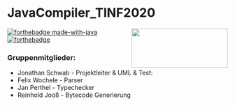 # JavaCompiler_TINF2020

<img align="right" width="220" height="90" src="https://upload.wikimedia.org/wikipedia/de/thumb/1/1d/DHBW-Logo.svg/541px-DHBW-Logo.svg.png?20110626153129">

[![forthebadge made-with-java](https://forthebadge.com/images/badges/made-with-java.svg)](https://java.com/)
[![forthebadge](https://forthebadge.com/images/badges/built-with-love.svg)](https://forthebadge.com)

### Gruppenmitglieder:
+ Jonathan Schwab - Projektleiter & UML & Test:
+ Felix Wochele - Parser
+ Jan Perthel - Typechecker
+ Reinhold Jooß - Bytecode Generierung

<!--# Erste UML Entwürfe-->
<!--[UML](./Project/DataClasses/src/diagram.png)-->
